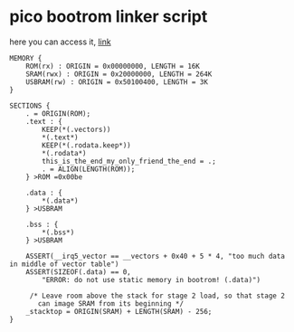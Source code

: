 # pico bootrom linker script

here you can access it, [link](https://github.com/raspberrypi/pico-bootrom-rp2040/blob/ef22cd8ede5bc007f81d7f2416b48db90f313434/bootrom/bootrom.ld)

```
MEMORY {
    ROM(rx) : ORIGIN = 0x00000000, LENGTH = 16K
    SRAM(rwx) : ORIGIN = 0x20000000, LENGTH = 264K
    USBRAM(rw) : ORIGIN = 0x50100400, LENGTH = 3K
}

SECTIONS {
    . = ORIGIN(ROM);
    .text : {
        KEEP(*(.vectors))
        *(.text*)
        KEEP(*(.rodata.keep*))
        *(.rodata*)
        this_is_the_end_my_only_friend_the_end = .;
        . = ALIGN(LENGTH(ROM));
    } >ROM =0x00be

    .data : {
        *(.data*)
    } >USBRAM

    .bss : {
        *(.bss*)
    } >USBRAM

    ASSERT(__irq5_vector == __vectors + 0x40 + 5 * 4, "too much data in middle of vector table")
    ASSERT(SIZEOF(.data) == 0,
        "ERROR: do not use static memory in bootrom! (.data)")

     /* Leave room above the stack for stage 2 load, so that stage 2
       can image SRAM from its beginning */
    _stacktop = ORIGIN(SRAM) + LENGTH(SRAM) - 256;
}
```